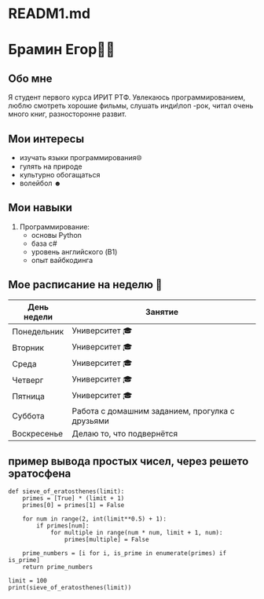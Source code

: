 # READM1.md
#  Брамин Егор👨‍💻

## Обо мне 
Я студент первого курса ИРИТ РТФ. Увлекаюсь программированием, люблю смотреть хорошие фильмы, слушать инди\поп -рок, читал очень много книг, разносторонне развит.

## Мои интересы

*   изучать языки программирования🌐
* гулять на природе
* культурно обогащаться 
* волейбол ☻

## Мои навыки

1.  Программирование:
    *  основы Python
	* база с#
	* уровень английского (B1)
	* опыт вайбкодинга 

## Мое расписание на неделю 📅

| День недели | Занятие                |
|-------------|------------------------|
| Понедельник | Университет 🎓         |
| Вторник     | Университет 🎓 | 
| Среда       | Университет 🎓 |
| Четверг     | Университет 🎓             |
| Пятница     | Университет 🎓         |
| Суббота     | Работа с домашним заданием, прогулка с друзьями       |
| Воскресенье | Делаю то, что подвернётся |

## пример вывода простых чисел, через решето эратосфена 
```
def sieve_of_eratosthenes(limit):
    primes = [True] * (limit + 1) 
    primes[0] = primes[1] = False 

    for num in range(2, int(limit**0.5) + 1):
        if primes[num]: 
            for multiple in range(num * num, limit + 1, num):
                primes[multiple] = False

    prime_numbers = [i for i, is_prime in enumerate(primes) if is_prime]
    return prime_numbers

limit = 100
print(sieve_of_eratosthenes(limit))
```
